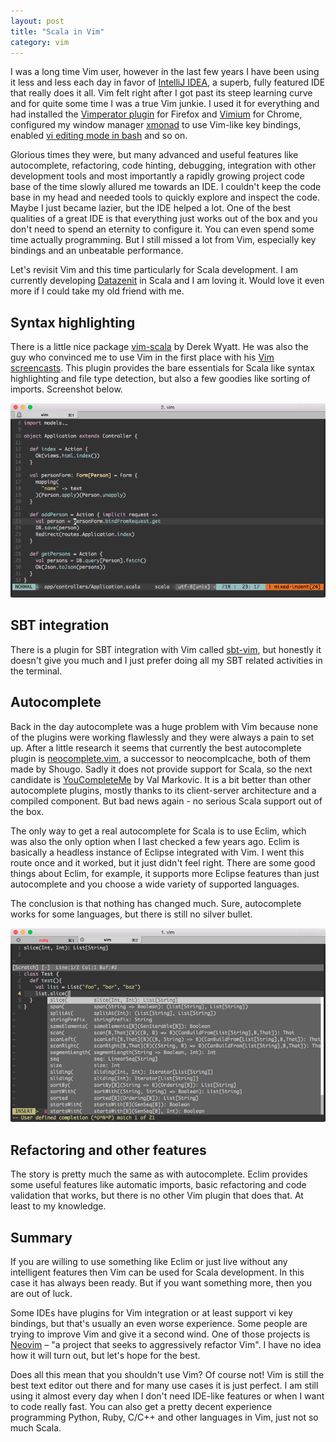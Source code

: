 ```yaml
---
layout: post
title: "Scala in Vim"
category: vim
---
```


I was a long time Vim user, however in the last few years I have been using it less and less each day in favor of [IntelliJ IDEA](http://www.jetbrains.com/idea/), a superb, fully featured IDE that really does it all. Vim felt right after I got past its steep learning curve and for quite some time I was a true Vim junkie. I used it for everything and had installed the [Vimperator plugin](https://addons.mozilla.org/en-US/firefox/addon/vimperator/) for Firefox and [Vimium](https://chrome.google.com/webstore/detail/vimium/dbepggeogbaibhgnhhndojpepiihcmeb?hl=en) for Chrome, configured my window manager [xmonad](http://xmonad.org/) to use Vim-like key bindings, enabled [vi editing mode in bash](http://www.catonmat.net/blog/bash-vi-editing-mode-cheat-sheet/) and so on.

Glorious times they were, but many advanced and useful features like autocomplete, refactoring, code hinting, debugging, integration with other development tools and most importantly a rapidly growing project code base of the time slowly allured me towards an IDE. I couldn't keep the code base in my head and needed tools to quickly explore and inspect the code. Maybe I just became lazier, but the IDE helped a lot. One of the best qualities of a great IDE is that everything just works out of the box and you don't need to spend an eternity to configure it. You can even spend some time actually programming. But I still missed a lot from Vim, especially key bindings and an unbeatable performance.

Let's revisit Vim and this time particularly for Scala development. I am currently developing [Datazenit](http://datazenit.com) in Scala and I am loving it. Would love it even more if I could take my old friend with me.

<!-- more -->

## Syntax highlighting

There is a little nice package [vim-scala](https://github.com/derekwyatt/vim-scala) by Derek Wyatt. He was also the guy who convinced me to use Vim in the first place with his [Vim screencasts](https://vimeo.com/user1690209/videos). This plugin provides the bare essentials for Scala like syntax highlighting and file type detection, but also a few goodies like sorting of imports. Screenshot below.

<img src="/images/blog/scala-syntax-vim-screenshot.png" alt="Scala syntax highlighting in Vim">

## SBT integration

There is a plugin for SBT integration with Vim called [sbt-vim](https://github.com/ktvoelker/sbt-vim), but honestly it doesn't give you much and I just prefer doing all my SBT related activities in the terminal. 

## Autocomplete

Back in the day autocomplete was a huge problem with Vim because none of the plugins were working flawlessly and they were always a pain to set up. After a little research it seems that currently the best autocomplete plugin is [neocomplete.vim](https://github.com/Shougo/neocomplete.vim), a successor to neocomplcache, both of them made by Shougo. Sadly it does not provide support for Scala, so the next candidate is [YouCompleteMe](https://github.com/Valloric/YouCompleteMe) by Val Markovic. It is a bit better than other autocomplete plugins, mostly thanks to its client-server architecture and a compiled component. But bad news again - no serious Scala support out of the box. 

The only way to get a real autocomplete for Scala is to use Eclim, which was also the only option when I last checked a few years ago. Eclim is basically a headless instance of Eclipse integrated with Vim. I went this route once and it worked, but it just didn't feel right. There are some good things about Eclim, for example, it supports more Eclipse features than just autocomplete and you choose a wide variety of supported languages.

The conclusion is that nothing has changed much. Sure, autocomplete works for some languages, but there is still no silver bullet. 

<img src="/images/blog/scala-vim-eclim.png" alt="Scala Vim Eclim">

## Refactoring and other features

The story is pretty much the same as with autocomplete. Eclim provides some useful features like automatic imports, basic refactoring and code validation that works, but there is no other Vim plugin that does that. At least to my knowledge.

## Summary

If you are willing to use something like Eclim or just live without any intelligent features then Vim can be used for Scala development. In this case it has always been ready. But if you want something more, then you are out of luck. 

Some IDEs have plugins for Vim integration or at least support vi key bindings, but that's usually an even worse experience. Some people are trying to improve Vim and give it a second wind. One of those projects is [Neovim](https://github.com/neovim/neovim) – "a project that seeks to aggressively refactor Vim". I have no idea how it will turn out, but let's hope for the best.

Does all this mean that you shouldn't use Vim? Of course not! Vim is still the best text editor out there and for many use cases it is just perfect. I am still using it almost every day when I don't need IDE-like features or when I want to code really fast. You can also get a pretty decent experience programming Python, Ruby, C/C++ and other languages in Vim, just not so much Scala.